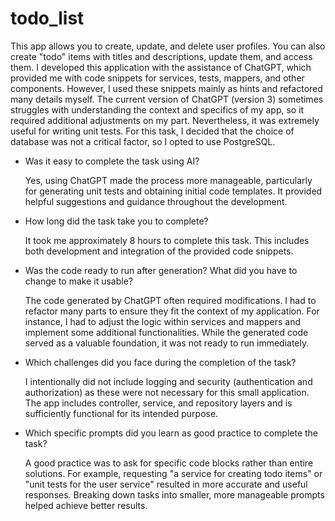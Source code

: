 # todo_list

This app allows you to create, update, and delete user profiles. You can also create "todo" items with titles and 
descriptions, update them, and access them. I developed this application with the assistance of ChatGPT, which provided 
me with code snippets for services, tests, mappers, and other components. However, I used these snippets mainly as 
hints and refactored many details myself. The current version of ChatGPT (version 3) sometimes struggles with 
understanding the context and specifics of my app, so it required additional adjustments on my part. Nevertheless, 
it was extremely useful for writing unit tests. For this task, I decided that the choice of database was not a 
critical factor, so I opted to use PostgreSQL.

- Was it easy to complete the task using AI?

    Yes, using ChatGPT made the process more manageable, particularly for generating unit tests and obtaining initial 
    code templates. It provided helpful suggestions and guidance throughout the development.

- How long did the task take you to complete?

    It took me approximately 8 hours to complete this task. This includes both development and integration of the 
    provided code snippets.

- Was the code ready to run after generation? What did you have to change to make it usable?

     The code generated by ChatGPT often required modifications. I had to refactor many parts to ensure they fit the 
     context of my application. For instance, I had to adjust the logic within services and mappers and implement some 
     additional functionalities. While the generated code served as a valuable foundation, it was not ready to run 
     immediately.

- Which challenges did you face during the completion of the task?

     I intentionally did not include logging and security (authentication and authorization) as these were not 
     necessary for this small application. The app includes controller, service, and repository layers and is
     sufficiently functional for its intended purpose.

- Which specific prompts did you learn as good practice to complete the task?

     A good practice was to ask for specific code blocks rather than entire solutions. For example, requesting 
     "a service for creating todo items" or "unit tests for the user service" resulted in more accurate and useful 
     responses. Breaking down tasks into smaller, more manageable prompts helped achieve better results.

